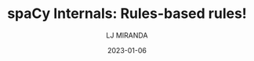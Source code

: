 ---
layout: post
type: post
title: "spaCy Internals: Rules-based rules!"
date: 2023-01-06
category: notebook
comments: true
author: "LJ MIRANDA"
published: true
tags: [nlp, spacy, machine learning, nlproc, natural language processing]
description: |
    spaCy has a comprehensive way to define rules for matching tokens, phrases,
    entities (and more!) to enhance statistical models. In this blog post, I'll share
    a design pattern that I just learned to version and organize your rules.
excerpt: |
    spaCy has a comprehensive way to define rules for matching tokens, phrases,
    entities (and more!) to enhance statistical models. In this blog post, I'll share
    a design pattern that I just learned to version and organize your rules.
---